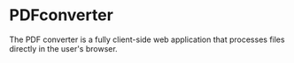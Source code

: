 # PDFconverter
The PDF converter is a fully client-side web application that processes files directly in the user's browser.
